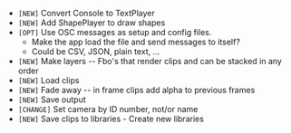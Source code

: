 - `[NEW]` Convert Console to TextPlayer
- `[NEW]`  Add ShapePlayer to draw shapes
- `[OPT]`  Use OSC messages as setup and config files.
  - Make the app load the file and send messages to itself?
  - Could be CSV, JSON, plain text, ...
- `[NEW]` Make layers -- Fbo's that render clips and can be stacked in any order
- `[NEW]` Load clips
- `[NEW]` Fade away -- in frame clips add alpha to previous frames
- `[NEW]` Save output
- `[CHANGE]` Set camera by ID number, not/or name
- `[NEW]` Save clips to libraries - Create new libraries
